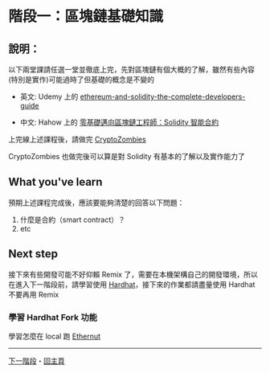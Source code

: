 # 階段一：區塊鏈基礎知識

## 說明：
以下兩堂課請任選一堂並徹底上完，先對區塊鏈有個大概的了解，雖然有些內容(特別是實作)可能過時了但基礎的概念是不變的

- 英文: Udemy 上的 [ethereum-and-solidity-the-complete-developers-guide](https://www.udemy.com/course/ethereum-and-solidity-the-complete-developers-guide/)

- 中文: Hahow 上的 [零基礎邁向區塊鏈工程師：Solidity 智能合約](https://hahow.in/courses/5b3cdd6ed03140001eebeadc)

上完線上述課程後，請做完 [CryptoZombies](https://cryptozombies.io/)

CryptoZombies 也做完後可以算是對 Solidity 有基本的了解以及實作能力了

## What you've learn
預期上述課程完成後，應該要能夠清楚的回答以下問題：
1. 什麼是合約（smart contract）？
2. etc

## Next step
接下來有些開發可能不好仰賴 Remix 了，需要在本機架構自己的開發環境，所以在進入下一階段前，請學習使用 [Hardhat](https://hardhat.org/)，接下來的作業都請盡量使用 Hardhat 不要再用 Remix

### 學習 Hardhat Fork 功能
學習怎麼在 local 跑 [Ethernut](https://github.com/OpenZeppelin/ethernaut)

---
[下一階段](../section2/README.md)・[回主頁](../README.md)
